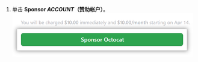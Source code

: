 1. 单击 **Sponsor _ACCOUNT_（赞助帐户）**。 ![赞助按钮](/assets/images/help/sponsors/sponsor-developer-button.png)
